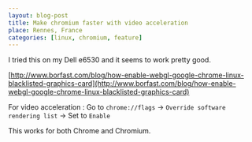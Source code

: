 ```yaml
---
layout: blog-post
title: Make chromium faster with video acceleration
place: Rennes, France
categories: [linux, chromium, feature]
---
```



I tried this on my Dell e6530 and it seems to work pretty good.

[http://www.borfast.com/blog/how-enable-webgl-google-chrome-linux-blacklisted-graphics-card](http://www.borfast.com/blog/how-enable-webgl-google-chrome-linux-blacklisted-graphics-card)

For video acceleration : 
Go to `chrome://flags` &#8594; `Override software rendering list` &#8594; Set to `Enable`

This works for both Chrome and Chromium.
